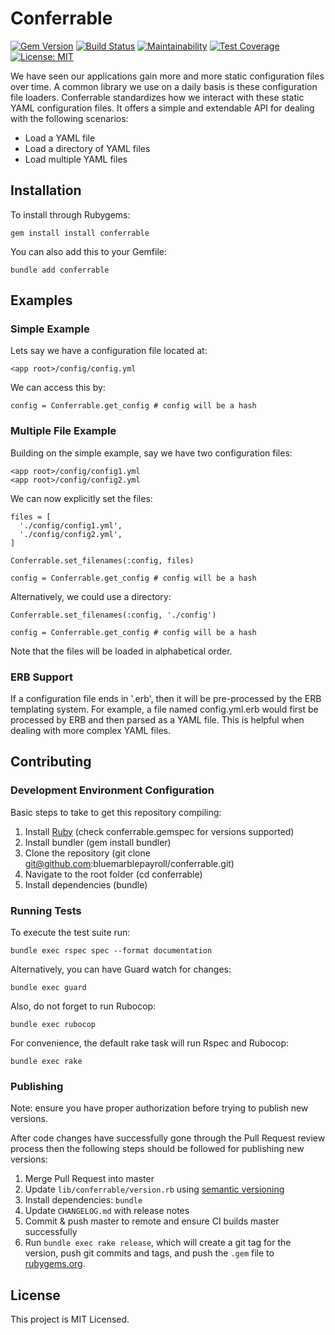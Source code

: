 # Conferrable

[![Gem Version](https://badge.fury.io/rb/conferrable.svg)](https://badge.fury.io/rb/conferrable) [![Build Status](https://travis-ci.org/bluemarblepayroll/conferrable.svg?branch=master)](https://travis-ci.org/bluemarblepayroll/conferrable) [![Maintainability](https://api.codeclimate.com/v1/badges/4149dfc2579b9345c4be/maintainability)](https://codeclimate.com/github/bluemarblepayroll/conferrable/maintainability) [![Test Coverage](https://api.codeclimate.com/v1/badges/4149dfc2579b9345c4be/test_coverage)](https://codeclimate.com/github/bluemarblepayroll/conferrable/test_coverage) [![License: MIT](https://img.shields.io/badge/License-MIT-yellow.svg)](https://opensource.org/licenses/MIT)

We have seen our applications gain more and more static configuration files over time.  A common library we use on a daily basis is these configuration file loaders.  Conferrable standardizes how we interact with these static YAML configuration files.  It offers a simple and extendable API for dealing with the following scenarios:

* Load a YAML file
* Load a directory of YAML files
* Load multiple YAML files

## Installation

To install through Rubygems:

````
gem install install conferrable
````

You can also add this to your Gemfile:

````
bundle add conferrable
````

## Examples

### Simple Example

Lets say we have a configuration file located at:

````
<app root>/config/config.yml
````

We can access this by:

````
config = Conferrable.get_config # config will be a hash
````

### Multiple File Example

Building on the simple example, say we have two configuration files:

````
<app root>/config/config1.yml
<app root>/config/config2.yml
````

We can now explicitly set the files:

````
files = [
  './config/config1.yml',
  './config/config2.yml',
]

Conferrable.set_filenames(:config, files)

config = Conferrable.get_config # config will be a hash
````

Alternatively, we could use a directory:

````
Conferrable.set_filenames(:config, './config')

config = Conferrable.get_config # config will be a hash
````

Note that the files will be loaded in alphabetical order.

### ERB Support ###

If a configuration file ends in '.erb', then it will be pre-processed by the ERB templating system. For example, a file named config.yml.erb would first be processed by ERB and then parsed as a YAML file. This is helpful when dealing with more complex YAML files.

## Contributing

### Development Environment Configuration

Basic steps to take to get this repository compiling:

1. Install [Ruby](https://www.ruby-lang.org/en/documentation/installation/) (check conferrable.gemspec for versions supported)
2. Install bundler (gem install bundler)
3. Clone the repository (git clone git@github.com:bluemarblepayroll/conferrable.git)
4. Navigate to the root folder (cd conferrable)
5. Install dependencies (bundle)

### Running Tests

To execute the test suite run:

````
bundle exec rspec spec --format documentation
````

Alternatively, you can have Guard watch for changes:

````
bundle exec guard
````

Also, do not forget to run Rubocop:

````
bundle exec rubocop
````

For convenience, the default rake task will run Rspec and Rubocop:

```
bundle exec rake
```

### Publishing

Note: ensure you have proper authorization before trying to publish new versions.

After code changes have successfully gone through the Pull Request review process then the following steps should be followed for publishing new versions:

1. Merge Pull Request into master
2. Update `lib/conferrable/version.rb` using [semantic versioning](https://semver.org/)
3. Install dependencies: `bundle`
4. Update `CHANGELOG.md` with release notes
5. Commit & push master to remote and ensure CI builds master successfully
6. Run `bundle exec rake release`, which will create a git tag for the version, push git commits and tags, and push the `.gem` file to [rubygems.org](https://rubygems.org).

## License

This project is MIT Licensed.
